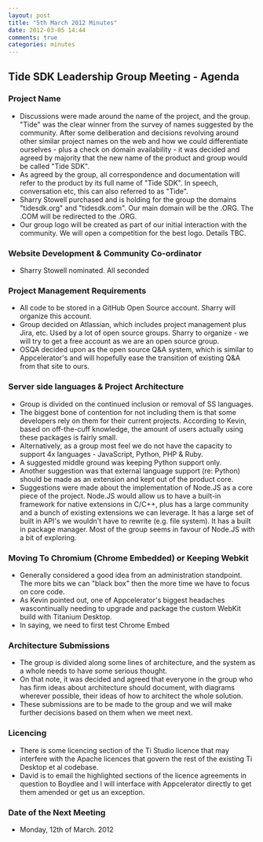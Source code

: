 ```yaml
---
layout: post
title: "5th March 2012 Minutes"
date: 2012-03-05 14:44
comments: true
categories: minutes
---
```


## Tide SDK Leadership Group Meeting - Agenda

### Project Name

* Discussions were made around the name of the project, and the group. "Tide" was the clear winner from the survey of names suggested by the community. After some deliberation and decisions revolving around other similar project names on the web and how we could differentiate ourselves - plus a check on domain availability - it was decided and agreed by majority that the new name of the product and group would be called "Tide SDK".
* As agreed by the group, all correspondence and documentation will refer to the product by its full name of "Tide SDK". In speech, conversation etc, this can also referred to as "Tide".
* Sharry Stowell purchased and is holding for the group the domains "tidesdk.org" and "tidesdk.com". Our main domain will be the .ORG. The .COM will be redirected to the .ORG.
* Our group logo will be created as part of our initial interaction with the community. We will open a competition for the best logo. Details TBC.

### Website Development & Community Co-ordinator

* Sharry Stowell nominated. All seconded

### Project Management Requirements

* All code to be stored in a GitHub Open Source account. Sharry will organize this account.
* Group decided on Atlassian, which includes project management plus Jira, etc. Used by a lot of open source groups. Sharry to organize - we will try to get a free account as we are an open source group.
* OSQA decided upon as the open source Q&A system, which is similar to Appcelerator's and will hopefully ease the transition of existing Q&A from that site to ours.

### Server side languages & Project Architecture 

* Group is divided on the continued inclusion or removal of SS languages.
* The biggest bone of contention for not including them is that some developers rely on them for their current projects. According to Kevin, based on off-the-cuff knowledge, the amount of users actually using these packages is fairly small.
* Alternatively, as a group most feel we do not have the capacity to support 4x languages - JavaScript, Python, PHP & Ruby.
* A suggested middle ground was keeping Python support only.
* Another suggestion was that external language support (re: Python)
should be made as an extension and kept out of the product core.
* Suggestions were made about the implementation of Node.JS as a core piece of the project. Node.JS would allow us to have a built-in framework for native extensions in C/C++, plus has a large community and a bunch of existing extensions we can leverage. It has a large set of built in API's we wouldn't have to rewrite (e.g. file system). It has a built
in package manager. Most of the group seems in favour of Node.JS with a bit of exploring.

### Moving To Chromium (Chrome Embedded) or Keeping Webkit

* Generally considered a good idea from an administration standpoint. The more bits we can "black box" then the more time we have to focus on core code.
* As Kevin pointed out, one of Appcelerator's biggest headaches wascontinually needing to upgrade and package the custom WebKit build with Titanium Desktop.
* In saying, we need to first test Chrome Embed

### Architecture Submissions

* The group is divided along some lines of architecture, and the system as a whole needs to have some serious thought.
* On that note, it was decided and agreed that everyone in the group who has firm ideas about architecture should document, with diagrams wherever possible, their ideas of how to architect the whole solution.
* These submissions are to be made to the group and we will make further decisions based on them when we meet next.

### Licencing

* There is some licencing section of the Ti Studio licence that may interfere with the Apache licences that govern the rest of the existing Ti Desktop et al codebase.
* David is to email the highlighted sections of the licence agreements in question to Boydlee and I will interface with Appcelerator directly to get them amended or get us an exception.

### Date of the Next Meeting

* Monday, 12th of March. 2012